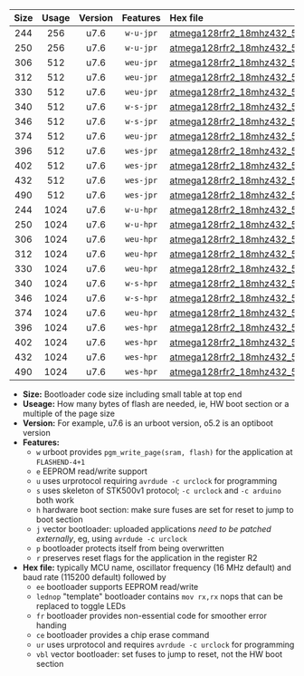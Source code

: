 |Size|Usage|Version|Features|Hex file|
|:-:|:-:|:-:|:-:|:--|
|244|256|u7.6|`w-u-jpr`|[atmega128rfr2_18mhz432_57600bps_ur_vbl.hex](https://raw.githubusercontent.com/stefanrueger/urboot/main//atmega128rfr2_18mhz432_57600bps_ur_vbl.hex)|
|250|256|u7.6|`w-u-jpr`|[atmega128rfr2_18mhz432_57600bps_lednop_ur_vbl.hex](https://raw.githubusercontent.com/stefanrueger/urboot/main//atmega128rfr2_18mhz432_57600bps_lednop_ur_vbl.hex)|
|306|512|u7.6|`weu-jpr`|[atmega128rfr2_18mhz432_57600bps_ee_ur_vbl.hex](https://raw.githubusercontent.com/stefanrueger/urboot/main//atmega128rfr2_18mhz432_57600bps_ee_ur_vbl.hex)|
|312|512|u7.6|`weu-jpr`|[atmega128rfr2_18mhz432_57600bps_ee_lednop_ur_vbl.hex](https://raw.githubusercontent.com/stefanrueger/urboot/main//atmega128rfr2_18mhz432_57600bps_ee_lednop_ur_vbl.hex)|
|330|512|u7.6|`weu-jpr`|[atmega128rfr2_18mhz432_57600bps_ee_lednop_fr_ur_vbl.hex](https://raw.githubusercontent.com/stefanrueger/urboot/main//atmega128rfr2_18mhz432_57600bps_ee_lednop_fr_ur_vbl.hex)|
|340|512|u7.6|`w-s-jpr`|[atmega128rfr2_18mhz432_57600bps_vbl.hex](https://raw.githubusercontent.com/stefanrueger/urboot/main//atmega128rfr2_18mhz432_57600bps_vbl.hex)|
|346|512|u7.6|`w-s-jpr`|[atmega128rfr2_18mhz432_57600bps_lednop_vbl.hex](https://raw.githubusercontent.com/stefanrueger/urboot/main//atmega128rfr2_18mhz432_57600bps_lednop_vbl.hex)|
|374|512|u7.6|`weu-jpr`|[atmega128rfr2_18mhz432_57600bps_ee_lednop_fr_ce_ur_vbl.hex](https://raw.githubusercontent.com/stefanrueger/urboot/main//atmega128rfr2_18mhz432_57600bps_ee_lednop_fr_ce_ur_vbl.hex)|
|396|512|u7.6|`wes-jpr`|[atmega128rfr2_18mhz432_57600bps_ee_vbl.hex](https://raw.githubusercontent.com/stefanrueger/urboot/main//atmega128rfr2_18mhz432_57600bps_ee_vbl.hex)|
|402|512|u7.6|`wes-jpr`|[atmega128rfr2_18mhz432_57600bps_ee_lednop_vbl.hex](https://raw.githubusercontent.com/stefanrueger/urboot/main//atmega128rfr2_18mhz432_57600bps_ee_lednop_vbl.hex)|
|432|512|u7.6|`wes-jpr`|[atmega128rfr2_18mhz432_57600bps_ee_lednop_fr_vbl.hex](https://raw.githubusercontent.com/stefanrueger/urboot/main//atmega128rfr2_18mhz432_57600bps_ee_lednop_fr_vbl.hex)|
|490|512|u7.6|`wes-jpr`|[atmega128rfr2_18mhz432_57600bps_ee_lednop_fr_ce_vbl.hex](https://raw.githubusercontent.com/stefanrueger/urboot/main//atmega128rfr2_18mhz432_57600bps_ee_lednop_fr_ce_vbl.hex)|
|244|1024|u7.6|`w-u-hpr`|[atmega128rfr2_18mhz432_57600bps_ur.hex](https://raw.githubusercontent.com/stefanrueger/urboot/main//atmega128rfr2_18mhz432_57600bps_ur.hex)|
|250|1024|u7.6|`w-u-hpr`|[atmega128rfr2_18mhz432_57600bps_lednop_ur.hex](https://raw.githubusercontent.com/stefanrueger/urboot/main//atmega128rfr2_18mhz432_57600bps_lednop_ur.hex)|
|306|1024|u7.6|`weu-hpr`|[atmega128rfr2_18mhz432_57600bps_ee_ur.hex](https://raw.githubusercontent.com/stefanrueger/urboot/main//atmega128rfr2_18mhz432_57600bps_ee_ur.hex)|
|312|1024|u7.6|`weu-hpr`|[atmega128rfr2_18mhz432_57600bps_ee_lednop_ur.hex](https://raw.githubusercontent.com/stefanrueger/urboot/main//atmega128rfr2_18mhz432_57600bps_ee_lednop_ur.hex)|
|330|1024|u7.6|`weu-hpr`|[atmega128rfr2_18mhz432_57600bps_ee_lednop_fr_ur.hex](https://raw.githubusercontent.com/stefanrueger/urboot/main//atmega128rfr2_18mhz432_57600bps_ee_lednop_fr_ur.hex)|
|340|1024|u7.6|`w-s-hpr`|[atmega128rfr2_18mhz432_57600bps.hex](https://raw.githubusercontent.com/stefanrueger/urboot/main//atmega128rfr2_18mhz432_57600bps.hex)|
|346|1024|u7.6|`w-s-hpr`|[atmega128rfr2_18mhz432_57600bps_lednop.hex](https://raw.githubusercontent.com/stefanrueger/urboot/main//atmega128rfr2_18mhz432_57600bps_lednop.hex)|
|374|1024|u7.6|`weu-hpr`|[atmega128rfr2_18mhz432_57600bps_ee_lednop_fr_ce_ur.hex](https://raw.githubusercontent.com/stefanrueger/urboot/main//atmega128rfr2_18mhz432_57600bps_ee_lednop_fr_ce_ur.hex)|
|396|1024|u7.6|`wes-hpr`|[atmega128rfr2_18mhz432_57600bps_ee.hex](https://raw.githubusercontent.com/stefanrueger/urboot/main//atmega128rfr2_18mhz432_57600bps_ee.hex)|
|402|1024|u7.6|`wes-hpr`|[atmega128rfr2_18mhz432_57600bps_ee_lednop.hex](https://raw.githubusercontent.com/stefanrueger/urboot/main//atmega128rfr2_18mhz432_57600bps_ee_lednop.hex)|
|432|1024|u7.6|`wes-hpr`|[atmega128rfr2_18mhz432_57600bps_ee_lednop_fr.hex](https://raw.githubusercontent.com/stefanrueger/urboot/main//atmega128rfr2_18mhz432_57600bps_ee_lednop_fr.hex)|
|490|1024|u7.6|`wes-hpr`|[atmega128rfr2_18mhz432_57600bps_ee_lednop_fr_ce.hex](https://raw.githubusercontent.com/stefanrueger/urboot/main//atmega128rfr2_18mhz432_57600bps_ee_lednop_fr_ce.hex)|

- **Size:** Bootloader code size including small table at top end
- **Useage:** How many bytes of flash are needed, ie, HW boot section or a multiple of the page size
- **Version:** For example, u7.6 is an urboot version, o5.2 is an optiboot version
- **Features:**
  + `w` urboot provides `pgm_write_page(sram, flash)` for the application at `FLASHEND-4+1`
  + `e` EEPROM read/write support
  + `u` uses urprotocol requiring `avrdude -c urclock` for programming
  + `s` uses skeleton of STK500v1 protocol; `-c urclock` and `-c arduino` both work
  + `h` hardware boot section: make sure fuses are set for reset to jump to boot section
  + `j` vector bootloader: uploaded applications *need to be patched externally*, eg, using `avrdude -c urclock`
  + `p` bootloader protects itself from being overwritten
  + `r` preserves reset flags for the application in the register R2
- **Hex file:** typically MCU name, oscillator frequency (16 MHz default) and baud rate (115200 default) followed by
  + `ee` bootloader supports EEPROM read/write
  + `lednop` "template" bootloader contains `mov rx,rx` nops that can be replaced to toggle LEDs
  + `fr` bootloader provides non-essential code for smoother error handing
  + `ce` bootloader provides a chip erase command
  + `ur` uses urprotocol and requires `avrdude -c urclock` for programming
  + `vbl` vector bootloader: set fuses to jump to reset, not the HW boot section
